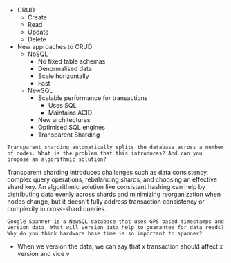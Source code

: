 - CRUD
	- Create
	- Read
	- Update
	- Delete
- New approaches to CRUD
	- NoSQL
		- No fixed table schemas
		- Denormalised data
		- Scale horizontally
		- Fast
	- NewSQL
		- Scalable performance for transactions
			- Uses SQL
			- Maintains ACID
		- New architectures
		- Optimised SQL engines
		- Transparent Sharding

```
Transparent sharding automatically splits the database across a number of nodes. What is the problem that this introduces? And can you propose an algorithmic solution?
```

Transparent sharding introduces challenges such as data consistency, complex query operations, rebalancing shards, and choosing an effective shard key. An algorithmic solution like consistent hashing can help by distributing data evenly across shards and minimizing reorganization when nodes change, but it doesn't fully address transaction consistency or complexity in cross-shard queries.

```
Google Spanner is a NewSQL database that uses GPS based timestamps and version data. What will version data help to guarantee for data reads? Why do you think hardware base time is so important to spanner?
```

- When we version the data, we can say that x transaction should affect x version and vice v